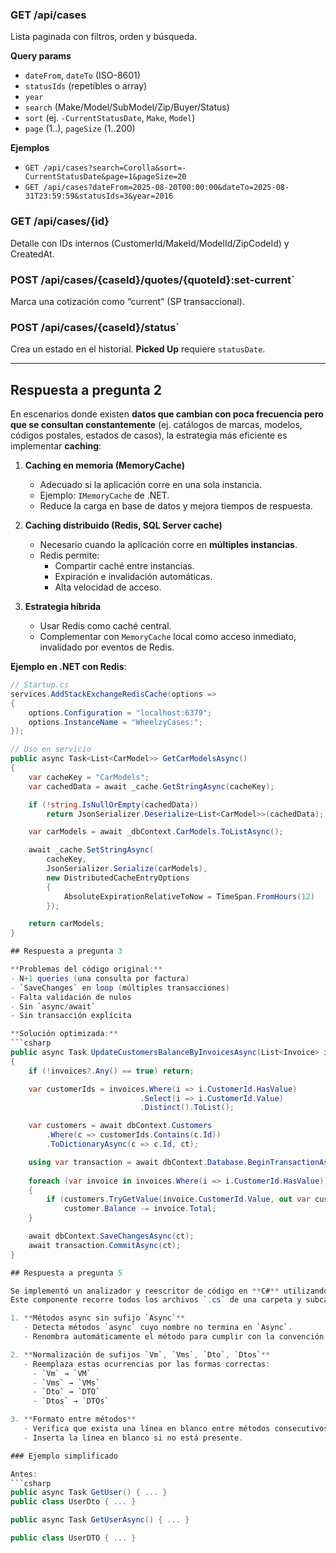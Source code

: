 ### GET /api/cases
Lista paginada con filtros, orden y búsqueda.

**Query params**
- `dateFrom`, `dateTo` (ISO-8601)
- `statusIds` (repetibles o array)
- `year`
- `search` (Make/Model/SubModel/Zip/Buyer/Status)
- `sort` (ej. `-CurrentStatusDate`, `Make`, `Model`)
- `page` (1..), `pageSize` (1..200)

**Ejemplos**
- `GET /api/cases?search=Corolla&sort=-CurrentStatusDate&page=1&pageSize=20`
- `GET /api/cases?dateFrom=2025-08-20T00:00:00&dateTo=2025-08-31T23:59:59&statusIds=3&year=2016`

### GET /api/cases/{id}
Detalle con IDs internos (CustomerId/MakeId/ModelId/ZipCodeId) y CreatedAt.

### POST /api/cases/{caseId}/quotes/{quoteId}:set-current`
Marca una cotización como “current” (SP transaccional).

### POST /api/cases/{caseId}/status`
Crea un estado en el historial. **Picked Up** requiere `statusDate`.

---

## Respuesta a pregunta 2

En escenarios donde existen **datos que cambian con poca frecuencia pero que se consultan constantemente** (ej. catálogos de marcas, modelos, códigos postales, estados de casos), la estrategia más eficiente es implementar **caching**:

1. **Caching en memoria (MemoryCache)**
   - Adecuado si la aplicación corre en una sola instancia.
   - Ejemplo: `IMemoryCache` de .NET.
   - Reduce la carga en base de datos y mejora tiempos de respuesta.

2. **Caching distribuido (Redis, SQL Server cache)**
   - Necesario cuando la aplicación corre en **múltiples instancias**.
   - Redis permite:
     - Compartir caché entre instancias.
     - Expiración e invalidación automáticas.
     - Alta velocidad de acceso.

3. **Estrategia híbrida**
   - Usar Redis como caché central.
   - Complementar con `MemoryCache` local como acceso inmediato, invalidado por eventos de Redis.

**Ejemplo en .NET con Redis**:

```csharp
// Startup.cs
services.AddStackExchangeRedisCache(options =>
{
    options.Configuration = "localhost:6379";
    options.InstanceName = "WheelzyCases:";
});

// Uso en servicio
public async Task<List<CarModel>> GetCarModelsAsync()
{
    var cacheKey = "CarModels";
    var cachedData = await _cache.GetStringAsync(cacheKey);

    if (!string.IsNullOrEmpty(cachedData))
        return JsonSerializer.Deserialize<List<CarModel>>(cachedData);

    var carModels = await _dbContext.CarModels.ToListAsync();

    await _cache.SetStringAsync(
        cacheKey,
        JsonSerializer.Serialize(carModels),
        new DistributedCacheEntryOptions
        {
            AbsoluteExpirationRelativeToNow = TimeSpan.FromHours(12)
        });

    return carModels;
}

## Respuesta a pregunta 3

**Problemas del código original:**
- N+1 queries (una consulta por factura)
- `SaveChanges` en loop (múltiples transacciones)
- Falta validación de nulos
- Sin `async/await`
- Sin transacción explícita

**Solución optimizada:**
```csharp
public async Task UpdateCustomersBalanceByInvoicesAsync(List<Invoice> invoices, CancellationToken ct = default)
{
    if (!invoices?.Any() == true) return;

    var customerIds = invoices.Where(i => i.CustomerId.HasValue)
                             .Select(i => i.CustomerId.Value)
                             .Distinct().ToList();

    var customers = await dbContext.Customers
        .Where(c => customerIds.Contains(c.Id))
        .ToDictionaryAsync(c => c.Id, ct);

    using var transaction = await dbContext.Database.BeginTransactionAsync(ct);
    
    foreach (var invoice in invoices.Where(i => i.CustomerId.HasValue))
    {
        if (customers.TryGetValue(invoice.CustomerId.Value, out var customer))
            customer.Balance -= invoice.Total;
    }

    await dbContext.SaveChangesAsync(ct);
    await transaction.CommitAsync(ct);
}

## Respuesta a pregunta 5

Se implementó un analizador y reescritor de código en **C#** utilizando **Roslyn (Microsoft.CodeAnalysis)**.  
Este componente recorre todos los archivos `.cs` de una carpeta y subcarpetas, aplicando las siguientes reglas:

1. **Métodos async sin sufijo `Async`**
   - Detecta métodos `async` cuyo nombre no termina en `Async`.
   - Renombra automáticamente el método para cumplir con la convención.

2. **Normalización de sufijos `Vm`, `Vms`, `Dto`, `Dtos`**
   - Reemplaza estas ocurrencias por las formas correctas:
     - `Vm` → `VM`
     - `Vms` → `VMs`
     - `Dto` → `DTO`
     - `Dtos` → `DTOs`

3. **Formato entre métodos**
   - Verifica que exista una línea en blanco entre métodos consecutivos.
   - Inserta la línea en blanco si no está presente.

### Ejemplo simplificado

Antes:
```csharp
public async Task GetUser() { ... }
public class UserDto { ... }

public async Task GetUserAsync() { ... }

public class UserDTO { ... }
